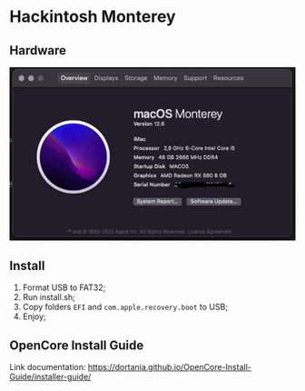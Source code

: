 # Hackintosh Monterey

## Hardware
![Setup Info](./setup.png)

## Install

1. Format USB to FAT32;
2. Run install.sh;
3. Copy folders `EFI` and `com.apple.recovery.boot` to USB;
4. Enjoy;

## OpenCore Install Guide

Link documentation: https://dortania.github.io/OpenCore-Install-Guide/installer-guide/
